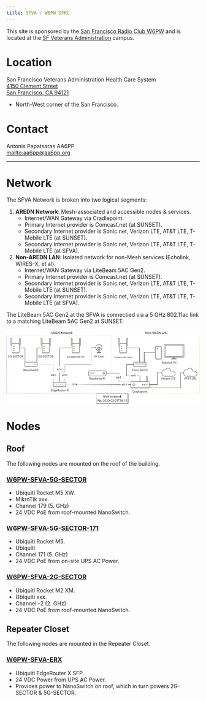 ```yaml
---
title: SFVA / W6PW SFRC
---
```


This site is sponsored by the [San Francisco Radio Club W6PW](https://www.sfarc.org/) and is located at the [SF Veterans Administration](https://www.sanfrancisco.va.gov/) campus.

# Location
San Francisco Veterans Administration Health Care System  
[4150 Clement Street  
San Francisco, CA  94121](https://www.google.com/maps/place/4150+Clement+St,+San+Francisco,+CA+94121/@37.7820107,-122.5072398,17z/data=!3m1!4b1!4m5!3m4!1s0x808587b2d099c0c5:0xad5e65c5d46b74f5!8m2!3d37.7820065!4d-122.5050511)  

* North-West corner of the San Francisco.

# Contact
Antonis Papatsaras AA6PP  
<mailto:aa6pp@aa6pp.org>  

***

# Network

The SFVA Network is broken into two logical segments:

1. **AREDN Network**: Mesh-associated and accessible nodes & services.  
    - Internet/WAN Gateway via Cradlepoint.  
    - Primary Internet provider is Comcast.net (at SUNSET).  
    - Secondary Internet provider is Sonic.net, Verizon LTE, AT&T LTE, T-Mobile LTE (at SUNSET).  
    - Secondary Internet provider is Sonic.net, Verizon LTE, AT&T LTE, T-Mobile LTE (at SFVA).  
2. **Non-AREDN LAN**: Isolated network for non-Mesh services (Echolink, WIRES-X, et al).
    - Internet/WAN Gateway via LiteBeam 5AC Gen2.  
    - Primary Internet provider is Comcast.net (at SUNSET).  
    - Secondary Internet provider is Sonic.net, Verizon LTE, AT&T LTE, T-Mobile LTE (at SUNSET).  
    - Secondary Internet provider is Sonic.net, Verizon LTE, AT&T LTE, T-Mobile LTE (at SFVA).  

The LiteBeam 5AC Gen2 at the SFVA is connectied via a 5 GHz 802.11ac link to a matching LiteBeam 5AC Gen2 at SUNSET.

![SFVA Network](img/sfva_network.png "SFVA Network")

# Nodes
## Roof

The following nodes are mounted on the roof of the building.

### [W6PW-SFVA-5G-SECTOR](http://W6PW-SFVA-5G-SECTOR.local.mesh)

* Ubiquiti Rocket M5 XW.
* MikroTik xxx.
* Channel 179 (5. GHz)
* 24 VDC PoE from roof-mounted NanoSwitch.

### [W6PW-SFVA-5G-SECTOR-171](http://W6PW-SFVA-5G-SECTOR-171.local.mesh)

* Ubiquiti Rocket M5.
* Ubiquiti
* Channel 171 (5. GHz)
* 24 VDC PoE from on-site UPS AC Power.

### [W6PW-SFVA-2G-SECTOR](http://W6PW-SFVA-2G-SECTOR.local.mesh)

* Ubiquiti Rocket M2 XM.
* Ubiquiti xxx.
* Channel -2 (2. GHz)
* 24 VDC PoE from roof-mounted NanoSwitch.

## Repeater Closet

The following nodes are mounted in the Repeater Closet.

### [W6PW-SFVA-ERX](http://W6PW-SFVA-ERX.local.mesh)

* Ubiquiti EdgeRouter X SFP.
* 24 VDC Power from UPS AC Power.
* Provides power to NanoSwitch on roof, which in turn powers 2G-SECTOR & 5G-SECTOR.
